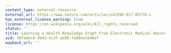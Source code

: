```yaml
---
content_type: external-resource
external_url: https://www.nature.com/articles/s41598-017-05778-z
has_external_license_warning: true
license: https://en.wikipedia.org/wiki/All_rights_reserved
status: ''
title: Learning a Health Knowledge Graph from Electronic Medical Records.
uid: 36fadec8-db43-4c3f-ae89-7ab8ee1640af
wayback_url: ''
---
```

